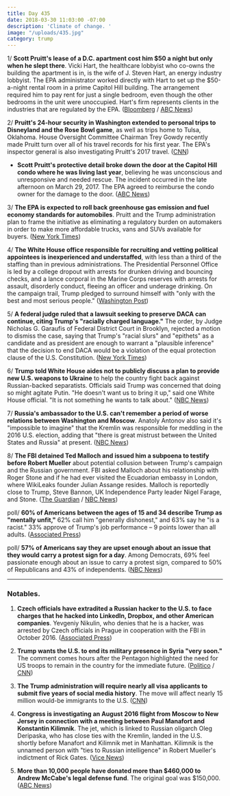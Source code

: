 ```yaml
---
title: Day 435
date: 2018-03-30 11:03:00 -07:00
description: 'Climate of change. '
image: "/uploads/435.jpg"
category: trump
---
```


1/ **Scott Pruitt's lease of a D.C. apartment cost him $50 a night but only when he slept there**. Vicki Hart, the healthcare lobbyist who co-owns the building the apartment is in, is the wife of J. Steven Hart, an energy industry lobbyist. The EPA administrator worked directly with Hart to set up the $50-a-night rental room in a prime Capitol Hill building. The arrangement required him to pay rent for just a single bedroom, even though the other bedrooms in the unit were unoccupied. Hart's firm represents clients in the industries that are regulated by the EPA. ([Bloomberg](https://www.bloomberg.com/news/articles/2018-03-30/epa-chief-s-50-a-night-rental-said-to-raise-white-house-angst) / [ABC News](http://abcnews.go.com/Politics/pruitt-arranged-condo-deal-energy-lobbyist-source/story?id=54121795))

2/ **Pruitt's 24-hour security in Washington extended to personal trips to Disneyland and the Rose Bowl game**, as well as trips home to Tulsa, Oklahoma. House Oversight Committee Chairman Trey Gowdy recently made Pruitt turn over all of his travel records for his first year. The EPA's inspector general is also investigating Pruitt's 2017 travel. ([CNN](https://www.cnn.com/2018/03/30/politics/epa-pruitt-travel-whitehouse-rose-bowl-disneyland/))

* **Scott Pruitt's protective detail broke down the door at the Capitol Hill condo where he was living last year**, believing he was unconscious and unresponsive and needed rescue. The incident occurred in the late afternoon on March 29, 2017. The EPA agreed to reimburse the condo owner for the damage to the door. ([ABC News](http://abcnews.go.com/Politics/exclusive-pruitts-epa-security-broke-door-lobbyist-condo/story?id=54129080))

3/ **The EPA is expected to roll back greenhouse gas emission and fuel economy standards for automobiles**. Pruitt and the Trump administration plan to frame the initiative as eliminating a regulatory burden on automakers in order to make more affordable trucks, vans and SUVs available for buyers. ([New York Times](https://www.nytimes.com/2018/03/29/climate/epa-cafe-auto-pollution-rollback.html))

4/ **The White House office responsible for recruiting and vetting political appointees is inexperienced and understaffed**, with less than a third of the staffing than in previous administrations. The Presidential Personnel Office is led by a college dropout with arrests for drunken driving and bouncing checks, and a lance corporal in the Marine Corps reserves with arrests for assault, disorderly conduct, fleeing an officer and underage drinking. On the campaign trail, Trump pledged to surround himself with "only with the best and most serious people." ([Washington Post](https://www.washingtonpost.com/investigations/behind-the-chaos-office-that-vets-trump-appointees-plagued-by-inexperience/2018/03/30/cde31a1a-28a3-11e8-ab19-06a445a08c94_story.html?utm_term=.73b736b78e6b))

5/ **A federal judge ruled that a lawsuit seeking to preserve DACA can continue, citing Trump's "racially charged language."** The order, by Judge Nicholas G. Garaufis of Federal District Court in Brooklyn, rejected a motion to dismiss the case, saying that Trump's "racial slurs" and "epithets" as a candidate and as president are enough to warrant a "plausible inference" that the decision to end DACA would be a violation of the equal protection clause of the U.S. Constitution. ([New York Times](https://www.nytimes.com/2018/03/29/nyregion/daca-lawsuit-trump-brooklyn.html))

6/ **Trump told White House aides not to publicly discuss a plan to provide new U.S. weapons to Ukraine** to help the country fight back against Russian-backed separatists. Officials said Trump was concerned that doing so might agitate Putin. "He doesn't want us to bring it up," said one White House official. "It is not something he wants to talk about." ([NBC News](https://www.nbcnews.com/politics/donald-trump/trump-tells-aides-not-talk-publicly-about-russia-policy-moves-n861256))

7/ **Russia's ambassador to the U.S. can't remember a period of worse relations between Washington and Moscow**. Anatoly Antonov also said it's "impossible to imagine" that the Kremlin was responsible for meddling in the 2016 U.S. election, adding that "there is great mistrust between the United States and Russia" at present. ([NBC News](https://www.nbcnews.com/news/world/u-s-russian-relations-worst-ambassador-antonov-can-remember-n861391))

8/ **The FBI detained Ted Malloch and issued him a subpoena to testify before Robert Mueller** about potential collusion between Trump's campaign and the Russian government. FBI asked Malloch about his relationship with Roger Stone and if he had ever visited the Ecuadorian embassy in London, where WikiLeaks founder Julian Assange resides. Malloch is reportedly close to Trump, Steve Bannon, UK Independence Party leader Nigel Farage, and Stone. ([The Guardian](https://www.theguardian.com/us-news/2018/mar/30/fbi-questions-ted-malloch-trump-campaign-figure-and-farage-ally) / [NBC News](https://www.nbcnews.com/politics/white-house/trump-ally-detained-served-mueller-subpoena-boston-airport-n861456))

poll/ **60% of Americans between the ages of 15 and 34 describe Trump as "mentally unfit,"** 62% call him "generally dishonest," and 63% say he "is a racist." 33% approve of Trump's job performance – 9 points lower than all adults. ([Associated Press](https://apnews.com/da5c9104e5c6463da83fd47f893ba072))

poll/ **57% of Americans say they are upset enough about an issue that they would carry a protest sign for a day**. Among Democrats, 69% feel passionate enough about an issue to carry a protest sign, compared to 50% of Republicans and 43% of independents. ([NBC News](https://www.nbcnews.com/politics/first-read/majority-americans-are-ready-protest-here-s-what-s-got-n861296))

---

### Notables.

1. **Czech officials have extradited a Russian hacker to the U.S. to face charges that he hacked into LinkedIn, Dropbox, and other American companies**. Yevgeniy Nikulin, who denies that he is a hacker, was arrested by Czech officials in Prague in cooperation with the FBI in October 2016. ([Associated Press](https://apnews.com/679eafa69f744e13a40243063999cbfe))

2. **Trump wants the U.S. to end its military presence in Syria "very soon."** The comment comes hours after the Pentagon highlighted the need for US troops to remain in the country for the immediate future. ([Politico](https://www.politico.com/story/2018/03/29/trump-syria-military-isis-491856) / [CNN](https://www.cnn.com/2018/03/29/politics/trump-withdraw-syria-pentagon/))

3. **The Trump administration will require nearly all visa applicants to submit five years of social media history**. The move will affect nearly 15 million would-be immigrants to the U.S. ([CNN](https://www.cnn.com/2018/03/29/politics/immigrants-social-media-information/))

4. **Congress is investigating an August 2016 flight from Moscow to New Jersey in connection with a meeting between Paul Manafort and Konstantin Kilimnik**. The jet, which is linked to Russian oligarch Oleg Deripaska, who has close ties with the Kremlin, landed in the U.S. shortly before Manafort and Kilimnik met in Manhattan. Kilimnik is the unnamed person with "ties to Russian intelligence" in Robert Mueller's indictment of Rick Gates. ([Vice News](https://news.vice.com/en_us/article/paxkpb/paul-manafort-a-mysterious-russian-jet-and-a-secret-meeting))

5. **More than 10,000 people have donated more than $460,000 to Andrew McCabe's legal defense fund**. The original goal was $150,000. ([ABC News](http://abcnews.go.com/Politics/crowdfunding-page-fired-fbi-deputy-director-close-500k/story?id=54126209))
